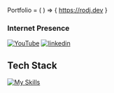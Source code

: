  Portfolio = ( ) => { https://rodj.dev }


### Internet Presence 
[![YouTube](https://img.shields.io/badge/Youtube-red?style=for-the-badge&logo=youtube)](https://youtube.com/sendaplays)
[![linkedin](https://img.shields.io/badge/LinkedIn-0A66C2?style=for-the-badge&logo=LinkedIn&logoColor=white)](www.linkedin.com/in/rod-jimeno)

## Tech Stack

[![My Skills](https://skillicons.dev/icons?i=html,css,js,ts,figma,ps,react,nextjs,vite,tailwind)](https://skillicons.dev)
